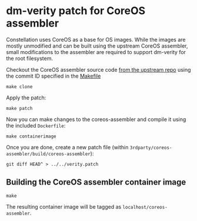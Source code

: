 # dm-verity patch for CoreOS assembler

Constellation uses CoreOS as a base for OS images. While the images are mostly unmodified and can be built using the upstream CoreOS assembler, small modifications to the assembler are required to support dm-verity for the root filesystem.

Checkout the CoreOS assembler source code [from the upstream repo](https://github.com/coreos/coreos-assembler) using the commit ID specified in the [Makefile](Makefile)

```shell-session
make clone
```

Apply the patch:

```shell-session
make patch
```

Now you can make changes to the coreos-assembler and compile it using the included `Dockerfile`:

```shell-session
make containerimage
```

Once you are done, create a new patch file (within `3rdparty/coreos-assembler/build/coreos-assembler`):
```shell-session
git diff HEAD^ > ../../verity.patch
```

## Building the CoreOS assembler container image

```shell-session
make
```

The resulting container image will be tagged as `localhost/coreos-assembler`.
